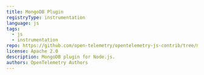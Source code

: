```yaml
---
title: MongoDB Plugin
registryType: instrumentation
language: js
tags:
  - js
  - instrumentation
repo: https://github.com/open-telemetry/opentelemetry-js-contrib/tree/main/plugins/node/opentelemetry-plugin-mongodb
license: Apache 2.0
description: MongoDB plugin for Node.js.
authors: OpenTelemetry Authors
---
```

